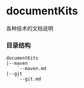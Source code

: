 # documentKits
各种技术的文档说明

### 目录结构 ###
    documentKits
    |--maven
	    `--maven.md
    |--git
	    `--git.md
